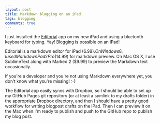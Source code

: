 ```yaml
---
layout: post
title: Markdown blogging on an iPad
tags: blogging
comments: true
---
```


I just installed the [Editorial][1] app on my new iPad and using a bluetooth keyboard for typing. Yay! Blogging is possible on an iPad!

Editorial is a markdown editor for iPad ($6.99). On Windows 8, I used MarkdownPad 2 Pro ($14.99) for markdown preview. On Mac OS X, I use SublimeText along with Marked 2 ($9.99) to preview the Markdown text occasionally.

If you're a developer and you're not using Markdown everywhere yet, you don't know what you're missing! :-)

The Editorial app easily syncs with Dropbox, so I should be able to set up my GitHub Pages git repository (or at least a symlink to my drafts folder) in the appropriate Dropbox directory, and then I should have a pretty good workflow for writing blogpost drafts on the iPad. Then I can preview it on the Mac when I'm ready to publish and push to the GitHub repo to publish my blog post.

[1]: http://omz-software.com/editorial/
